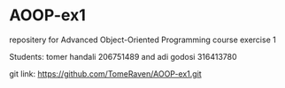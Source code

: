 # AOOP-ex1
repositery for Advanced Object-Oriented Programming course exercise 1

Students: tomer handali 206751489 and adi godosi 316413780

git link: https://github.com/TomeRaven/AOOP-ex1.git